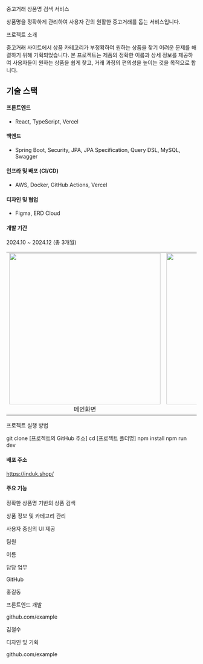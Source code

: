 중고거래 상품명 검색 서비스

상품명을 정확하게 관리하여 사용자 간의 원활한 중고거래를 돕는 서비스입니다.

프로젝트 소개

중고거래 사이트에서 상품 카테고리가 부정확하여 원하는 상품을 찾기 어려운 문제를 해결하기 위해 기획되었습니다. 본 프로젝트는 제품의 정확한 이름과 상세 정보를 제공하여 사용자들이 원하는 상품을 쉽게 찾고, 거래 과정의 편의성을 높이는 것을 목적으로 합니다.

## 기술 스택

#### 프론트엔드

* React, TypeScript, Vercel

#### 백엔드

* Spring Boot, Security, JPA, JPA Specification, Query DSL, MySQL, Swagger

#### 인프라 및 배포 (CI/CD)

* AWS, Docker, GitHub Actions, Vercel

#### 디자인 및 협업

* Figma, ERD Cloud

#### 개발 기간

2024.10 ~ 2024.12 (총 3개월)

|||
|:---:|:---:|
|<img width="400" height="400" src="https://github.com/user-attachments/assets/45a11b1c-69df-4473-8b84-62f6b730c314" /><br>메인화면|<img width="400" height="400" src="https://github.com/user-attachments/assets/45a11b1c-69df-4473-8b84-62f6b730c314" /><br>로그인화면|

프로젝트 실행 방법

git clone [프로젝트의 GitHub 주소]
cd [프로젝트 폴더명]
npm install
npm run dev

#### 배포 주소

https://induk.shop/

#### 주요 기능

정확한 상품명 기반의 상품 검색

상품 정보 및 카테고리 관리

사용자 중심의 UI 제공

팀원

이름

담당 업무

GitHub

홍길동

프론트엔드 개발

github.com/example

김철수

디자인 및 기획

github.com/example




